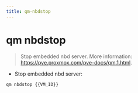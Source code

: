 ```yaml
---
title: qm-nbdstop
---
```

# qm nbdstop

> Stop embedded nbd server.
> More information: <https://pve.proxmox.com/pve-docs/qm.1.html>.

- Stop embedded nbd server:

`qm nbdstop {{VM_ID}}`
